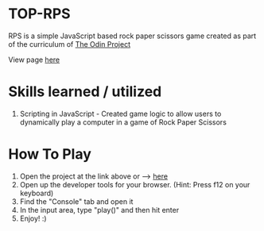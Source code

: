 # TOP-RPS

RPS is a simple JavaScript based rock paper scissors game created as part of the curriculum of [The Odin Project](https://www.theodinproject.com/)

View page [here](https://itorrero98.github.io/TOP-RPS/)

# Skills learned / utilized

1. Scripting in JavaScript - Created game logic to allow users to dynamically play a computer in a game of Rock Paper Scissors

# How To Play

1. Open the project at the link above or --> [here](https://itorrero98.github.io/TOP-RPS/)
2. Open up the developer tools for your browser. (Hint: Press f12 on your keyboard)
3. Find the "Console" tab and open it
4. In the input area, type "play()" and then hit enter
5. Enjoy! :)
